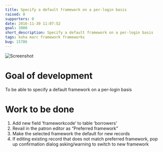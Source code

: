 ```yaml
---
title: Specify a default framework on a per-login basis
raised: 0
supporters: 0
date: 2016-11-30 11:07:52
goal: 3000
short_description: Specify a default framework on a per-login basis
tags: koha marc framework frameworks
bug: 15786
---
```


![Screenshot](image.png)

# Goal of development
To be able to specify a default framework on a per-login basis

# Work to be done
1. Add new field ‘frameworkcode’ to table ‘borrowers’
2. Revail in the patron editor as “Preferred framework”
3. Make the selected framework the default for new records
4. If editing existing record that does not match preferred framework, pop up confirmation dialog asking/warning to switch to new framework
